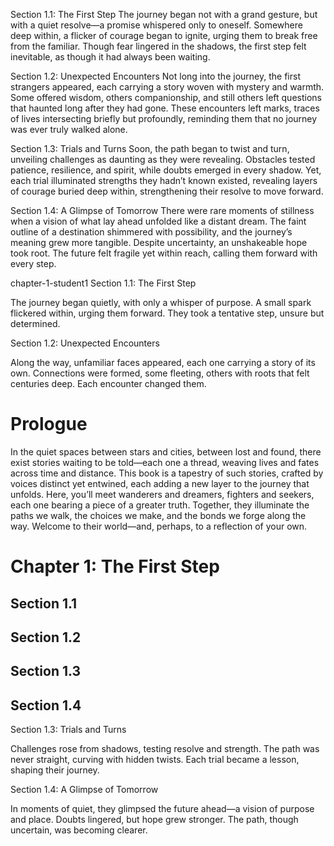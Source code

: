 Section 1.1: The First Step
The journey began not with a grand gesture, but with a quiet resolve—a promise whispered only to oneself. Somewhere deep within, a flicker of courage began to ignite, urging them to break free from the familiar. Though fear lingered in the shadows, the first step felt inevitable, as though it had always been waiting.

Section 1.2: Unexpected Encounters
Not long into the journey, the first strangers appeared, each carrying a story woven with mystery and warmth. Some offered wisdom, others companionship, and still others left questions that haunted long after they had gone. These encounters left marks, traces of lives intersecting briefly but profoundly, reminding them that no journey was ever truly walked alone.

Section 1.3: Trials and Turns
Soon, the path began to twist and turn, unveiling challenges as daunting as they were revealing. Obstacles tested patience, resilience, and spirit, while doubts emerged in every shadow. Yet, each trial illuminated strengths they hadn’t known existed, revealing layers of courage buried deep within, strengthening their resolve to move forward.

Section 1.4: A Glimpse of Tomorrow
There were rare moments of stillness when a vision of what lay ahead unfolded like a distant dream. The faint outline of a destination shimmered with possibility, and the journey’s meaning grew more tangible. Despite uncertainty, an unshakeable hope took root. The future felt fragile yet within reach, calling them forward with every step.


chapter-1-student1
Section 1.1: The First Step

The journey began quietly, with only a whisper of purpose. A small spark flickered within, urging them forward. They took a tentative step, unsure but determined.

Section 1.2: Unexpected Encounters

Along the way, unfamiliar faces appeared, each one carrying a story of its own. Connections were formed, some fleeting, others with roots that felt centuries deep. Each encounter changed them.


# Prologue

In the quiet spaces between stars and cities, between lost and found, there exist stories waiting to be told—each one a thread, weaving lives and fates across time and distance. This book is a tapestry of such stories, crafted by voices distinct yet entwined, each adding a new layer to the journey that unfolds. Here, you’ll meet wanderers and dreamers, fighters and seekers, each one bearing a piece of a greater truth. Together, they illuminate the paths we walk, the choices we make, and the bonds we forge along the way. Welcome to their world—and, perhaps, to a reflection of your own.

# Chapter 1: The First Step

## Section 1.1

## Section 1.2

## Section 1.3

## Section 1.4
 

Section 1.3: Trials and Turns

Challenges rose from shadows, testing resolve and strength. The path was never straight, curving with hidden twists. Each trial became a lesson, shaping their journey.

Section 1.4: A Glimpse of Tomorrow

In moments of quiet, they glimpsed the future ahead—a vision of purpose and place. Doubts lingered, but hope grew stronger. The path, though uncertain, was becoming clearer.

 
